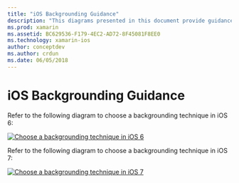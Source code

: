```yaml
---
title: "iOS Backgrounding Guidance"
description: "This diagrams presented in this document provide guidance about which of iOS's many backgrounding options should be chosen for a specific need."
ms.prod: xamarin
ms.assetid: BC629536-F179-4EC2-AD72-8F45081F8EE0
ms.technology: xamarin-ios
author: conceptdev
ms.author: crdun
ms.date: 06/05/2018
---
```


# iOS Backgrounding Guidance

Refer to the following diagram to choose a backgrounding technique in iOS 6:

 [![Choose a backgrounding technique in iOS 6](ios-backgrounding-guidance-images/image10.png)](ios-backgrounding-guidance-images/image10.png#lightbox)

Refer to the following diagram to choose a backgrounding technique in iOS 7:

 [![Choose a backgrounding technique in iOS 7](ios-backgrounding-guidance-images/image10b.png)](ios-backgrounding-guidance-images/image10b.png#lightbox)
